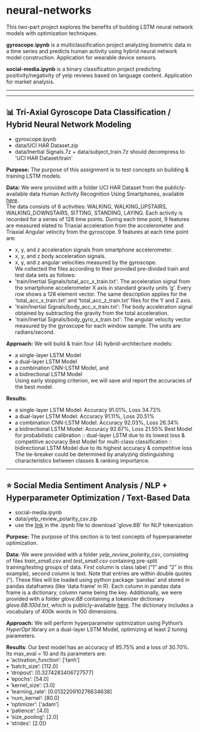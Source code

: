 # neural-networks

<p></p>
This two-part project explores the benefits of building LSTM neural network models with optimization techniques.
<p></p>
<b>gyroscope.ipynb</b> is a multiclassification project analyzing biometric data in a time series and predicts human activity using hybrid neural network model construction. Application for wearable device sensors.
<p></p>
<b>social-media.ipynb</b> is a binary classification project predicting positivity/negativity of yelp reviews based on language content. Application for market analysis.  

---  
---  

## 📊 Tri-Axial Gyroscope Data Classification / Hybrid Neural Network Modeling
- gyroscope.ipynb
- data/UCI HAR Dataset.zip
- data/Inertial Signals.7z + data/subject_train.7z should decompress to 'UCI HAR Dataset/train'

**Purpose:** The purpose of this assignment is to test concepts on building & training LSTM models.  

**Data:** We were provided with a folder UCI HAR Dataset from the publicly-available data Human Activity Recognition Using Smartphones, available [here](https://archive.ics.uci.edu/ml/datasets/Human+Activity+Recognition+Using+Smartphones).  
The data consists of 6 activities: WALKING, WALKING_UPSTAIRS, WALKING_DOWNSTAIRS, SITTING, STANDING, LAYING. Each activity is recorded for a series of 128 time points. During each time point, 9 features are measured elated to Triaxial acceleration from the accelerometer and Triaxial Angular velocity
from the gyroscope. 9 features at each time point are:  
- x, y, and z acceleration signals from smartphone accelerometer.  
- x, y, and z body acceleration signals.  
- x, y, and z angular velocities measured by the gyroscope.  
We collected the files according to their provided pre-divided train and test data sets as follows:  
- 'train/Inertial Signals/total_acc_x_train.txt': The acceleration signal from the smartphone accelerometer X axis in standard gravity units ‘g’. Every row shows a 128 element vector. The same description applies for the ‘total_acc_x_train.txt’ and ‘total_acc_z_train.txt’ files for the Y and Z axis.
- 'train/Inertial Signals/body_acc_x_train.txt': The body acceleration signal obtained by subtracting the gravity from the total acceleration.
- 'train/Inertial Signals/body_gyro_x_train.txt': The angular velocity vector measured by the gyroscope for each window sample. The units are radians/second.

**Approach:** We will build & train four (4) hybrid-architecture models:
- a single-layer LSTM Model  
- a dual-layer LSTM Model  
- a combination CNN-LSTM Model, and  
- a bidirectional LSTM Model  
Using early stopping criterion, we will save and report the accuracies of the best model.

**Results:**  
- a single-layer LSTM Model: Accuracy 91.01%, Loss 34.73%
- a dual-layer LSTM Model: Accuracy 91.11%, Loss 20.51%
- a combination CNN-LSTM Model: Accuracy 92.03%, Loss 26.34%
- a bidirectional LSTM Model: Accuracy 92.67%, Loss 21.55%
Best Model for probabilistic calibration :: dual-layer LSTM due to its lowest loss & competitive accuracy
Best Model for multi-class classification :: bidirectional LSTM Model due to its highest accuracy & competitive loss
The tie-breaker could be determined by analyzing distinguishing characteristics between classes & ranking importance.

---  

## ⭐ Social Media Sentiment Analysis / NLP + Hyperparameter Optimization / Text-Based Data
- social-media.ipynb
- data/yelp_review_polarity_csv.zip
- use the [link](https://nlp.stanford.edu/projects/glove/) in the .ipynb file to download 'glove.6B' for NLP tokenization

**Purpose:** The purpose of this section is to test concepts of hyperparameter optimization.  

**Data:** We were provided with a folder _yelp_review_polarity_csv_, consisting of files
_train_small.csv_ and _test_small.csv_ containing pre-split training/testing groups of data. First
column is class label (“1” and “2” in this example), second column is text. Note that entries are
within double quotes (“). These files will be loaded using python package ‘pandas’ and stored in
pandas dataframes (like ‘data frame’ in R). Each column in pandas data frame is a dictionary,
column name being the key. Additionally, we were provided with a folder _glove.6B_ containing a
tokenizer dictionary _glove.6B.100d.txt_, which is publicly-available [here](https://nlp.stanford.edu/projects/glove/). The dictionary includes
a vocabulary of 400k words in 100 dimensions.  

**Approach:** We will perform hyperparameter optimization using Python’s *HyperOpt* library on a dual-layer LSTM Model, optimizing at least 2 tuning parameters.

**Results**: Our best model has an accuracy of 85.75% and a loss of 30.70%. Its max_eval = 10 and its parameters are:  
• ‘activation_function’: [‘tanh’]  
• ‘batch_size’: [112.0]  
• ‘dropout’: [0.3274283406727577]  
• ‘epochs’: [54.0]  
• ‘kernel_size’: [3.0]  
• ‘learning_rate’: [0.013220910276634638]  
• ‘num_kernel’: [80.0]  
• ‘optimizer’: [‘adam’]  
• ‘patience’: [4.0]  
• ‘size_pooling’: [2.0]  
• ‘strides’: [2.0]}  

